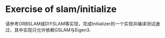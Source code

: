 # Exercise of slam/initialize

请参考ORBSLAM或DIYSLAM等实现，完成Initializer的一个实现并编译测试通过，其中实现只允许依赖GSLAM与Eigen3.
